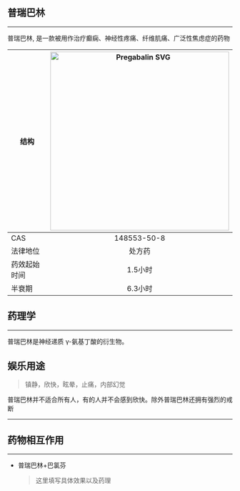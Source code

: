 ## 普瑞巴林

---

普瑞巴林, 是一款被用作治疗癫痫、神经性疼痛、纤维肌痛、广泛性焦虑症的药物

| 结构 | <img src="https://upload.wikimedia.org/wikipedia/commons/3/3c/Pregabalin.svg" alt="Pregabalin SVG" width="400"> |
| ----------- | :-----------: |
| CAS | 148553-50-8 |
| 法律地位 | 处方药 |
| 药效起始时间 | 1.5小时 |
| 半衰期 | 6.3小时 |

## 药理学

---

普瑞巴林是神经递质 γ-氨基丁酸的衍生物。

## 娱乐用途

> 镇静，欣快，眩晕，止痛，内部幻觉

普瑞巴林并不适合所有人，有的人并不会感到欣快。除外普瑞巴林还拥有强烈的戒断


---

## 药物相互作用

---

* 普瑞巴林+巴氯芬
  > 这里填写具体效果以及药理

